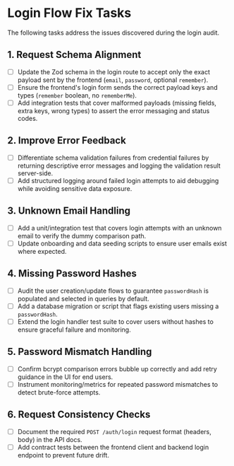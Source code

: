 # Login Flow Fix Tasks

The following tasks address the issues discovered during the login audit.

## 1. Request Schema Alignment
- [ ] Update the Zod schema in the login route to accept only the exact payload sent by the frontend (`email`, `password`, optional `remember`).
- [ ] Ensure the frontend's login form sends the correct payload keys and types (`remember` boolean, no `rememberMe`).
- [ ] Add integration tests that cover malformed payloads (missing fields, extra keys, wrong types) to assert the error messaging and status codes.

## 2. Improve Error Feedback
- [ ] Differentiate schema validation failures from credential failures by returning descriptive error messages and logging the validation result server-side.
- [ ] Add structured logging around failed login attempts to aid debugging while avoiding sensitive data exposure.

## 3. Unknown Email Handling
- [ ] Add a unit/integration test that covers login attempts with an unknown email to verify the dummy comparison path.
- [ ] Update onboarding and data seeding scripts to ensure user emails exist where expected.

## 4. Missing Password Hashes
- [ ] Audit the user creation/update flows to guarantee `passwordHash` is populated and selected in queries by default.
- [ ] Add a database migration or script that flags existing users missing a `passwordHash`.
- [ ] Extend the login handler test suite to cover users without hashes to ensure graceful failure and monitoring.

## 5. Password Mismatch Handling
- [ ] Confirm bcrypt comparison errors bubble up correctly and add retry guidance in the UI for end users.
- [ ] Instrument monitoring/metrics for repeated password mismatches to detect brute-force attempts.

## 6. Request Consistency Checks
- [ ] Document the required `POST /auth/login` request format (headers, body) in the API docs.
- [ ] Add contract tests between the frontend client and backend login endpoint to prevent future drift.
